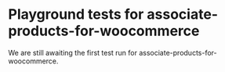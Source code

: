 # Playground tests for associate-products-for-woocommerce
We are still awaiting the first test run for associate-products-for-woocommerce.

